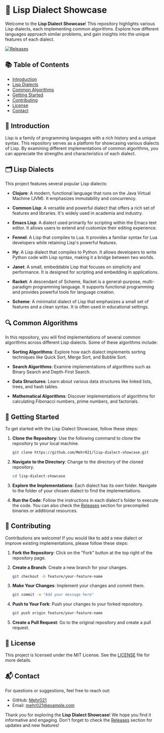 # 🌟 Lisp Dialect Showcase

Welcome to the **Lisp Dialect Showcase**! This repository highlights various Lisp dialects, each implementing common algorithms. Explore how different languages approach similar problems, and gain insights into the unique features of each dialect.

[![Releases](https://img.shields.io/github/release/Mehr021/lisp-dialect-showcase.svg)](https://github.com/Mehr021/lisp-dialect-showcase/releases)

## 📚 Table of Contents

- [Introduction](#introduction)
- [Lisp Dialects](#lisp-dialects)
- [Common Algorithms](#common-algorithms)
- [Getting Started](#getting-started)
- [Contributing](#contributing)
- [License](#license)
- [Contact](#contact)

## 📖 Introduction

Lisp is a family of programming languages with a rich history and a unique syntax. This repository serves as a platform for showcasing various dialects of Lisp. By examining different implementations of common algorithms, you can appreciate the strengths and characteristics of each dialect.

## 🗂️ Lisp Dialects

This project features several popular Lisp dialects:

- **Clojure**: A modern, functional language that runs on the Java Virtual Machine (JVM). It emphasizes immutability and concurrency.
  
- **Common Lisp**: A versatile and powerful dialect that offers a rich set of features and libraries. It's widely used in academia and industry.
  
- **Emacs Lisp**: A dialect used primarily for scripting within the Emacs text editor. It allows users to extend and customize their editing experience.
  
- **Fennel**: A Lisp that compiles to Lua. It provides a familiar syntax for Lua developers while retaining Lisp's powerful features.
  
- **Hy**: A Lisp dialect that compiles to Python. It allows developers to write Python code with Lisp syntax, making it a bridge between two worlds.
  
- **Janet**: A small, embeddable Lisp that focuses on simplicity and performance. It is designed for scripting and embedding in applications.
  
- **Racket**: A descendant of Scheme, Racket is a general-purpose, multi-paradigm programming language. It supports functional programming and provides powerful tools for language creation.
  
- **Scheme**: A minimalist dialect of Lisp that emphasizes a small set of features and a clean syntax. It is often used in educational settings.

## 🔍 Common Algorithms

In this repository, you will find implementations of several common algorithms across different Lisp dialects. Some of these algorithms include:

- **Sorting Algorithms**: Explore how each dialect implements sorting techniques like Quick Sort, Merge Sort, and Bubble Sort.

- **Search Algorithms**: Examine implementations of algorithms such as Binary Search and Depth-First Search.

- **Data Structures**: Learn about various data structures like linked lists, trees, and hash tables.

- **Mathematical Algorithms**: Discover implementations of algorithms for calculating Fibonacci numbers, prime numbers, and factorials.

## 🚀 Getting Started

To get started with the Lisp Dialect Showcase, follow these steps:

1. **Clone the Repository**: Use the following command to clone the repository to your local machine.

   ```bash
   git clone https://github.com/Mehr021/lisp-dialect-showcase.git
   ```

2. **Navigate to the Directory**: Change to the directory of the cloned repository.

   ```bash
   cd lisp-dialect-showcase
   ```

3. **Explore the Implementations**: Each dialect has its own folder. Navigate to the folder of your chosen dialect to find the implementations.

4. **Run the Code**: Follow the instructions in each dialect's folder to execute the code. You can also check the [Releases](https://github.com/Mehr021/lisp-dialect-showcase/releases) section for precompiled binaries or additional resources.

## 🤝 Contributing

Contributions are welcome! If you would like to add a new dialect or improve existing implementations, please follow these steps:

1. **Fork the Repository**: Click on the "Fork" button at the top right of the repository page.

2. **Create a Branch**: Create a new branch for your changes.

   ```bash
   git checkout -b feature/your-feature-name
   ```

3. **Make Your Changes**: Implement your changes and commit them.

   ```bash
   git commit -m "Add your message here"
   ```

4. **Push to Your Fork**: Push your changes to your forked repository.

   ```bash
   git push origin feature/your-feature-name
   ```

5. **Create a Pull Request**: Go to the original repository and create a pull request.

## 📜 License

This project is licensed under the MIT License. See the [LICENSE](LICENSE) file for more details.

## 📬 Contact

For questions or suggestions, feel free to reach out:

- GitHub: [Mehr021](https://github.com/Mehr021)
- Email: mehr021@example.com

Thank you for exploring the **Lisp Dialect Showcase**! We hope you find it informative and engaging. Don't forget to check the [Releases](https://github.com/Mehr021/lisp-dialect-showcase/releases) section for updates and new features!